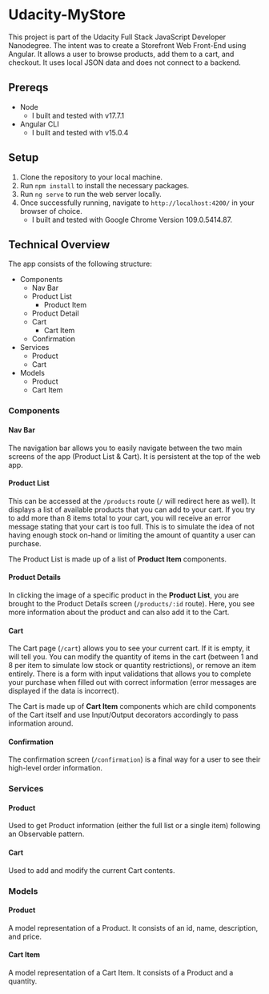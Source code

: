 # Udacity-MyStore

This project is part of the Udacity Full Stack JavaScript Developer Nanodegree. The intent was to create a Storefront Web Front-End using Angular. It allows a user to browse products, add them to a cart, and checkout. It uses local JSON data and does not connect to a backend.

## Prereqs

- Node
  - I built and tested with v17.7.1
- Angular CLI
  - I built and tested with v15.0.4

## Setup

1. Clone the repository to your local machine.
2. Run `npm install` to install the necessary packages.
3. Run `ng serve` to run the web server locally.
4. Once successfully running, navigate to `http://localhost:4200/` in your browser of choice.
   - I built and tested with Google Chrome Version 109.0.5414.87.

## Technical Overview

The app consists of the following structure:

- Components
  - Nav Bar
  - Product List
    - Product Item
  - Product Detail
  - Cart
    - Cart Item
  - Confirmation
- Services
  - Product
  - Cart
- Models
  - Product
  - Cart Item

### Components

#### Nav Bar

The navigation bar allows you to easily navigate between the two main screens of the app (Product List & Cart). It is persistent at the top of the web app.

#### Product List

This can be accessed at the `/products` route (`/` will redirect here as well). It displays a list of available products that you can add to your cart. If you try to add more than 8 items total to your cart, you will receive an error message stating that your cart is too full. This is to simulate the idea of not having enough stock on-hand or limiting the amount of quantity a user can purchase.

The Product List is made up of a list of **Product Item** components.

#### Product Details

In clicking the image of a specific product in the **Product List**, you are brought to the Product Details screen (`/products/:id` route). Here, you see more information about the product and can also add it to the Cart.

#### Cart

The Cart page (`/cart`) allows you to see your current cart. If it is empty, it will tell you. You can modify the quantity of items in the cart (between 1 and 8 per item to simulate low stock or quantity restrictions), or remove an item entirely. There is a form with input validations that allows you to complete your purchase when filled out with correct information (error messages are displayed if the data is incorrect).

The Cart is made up of **Cart Item** components which are child components of the Cart itself and use Input/Output decorators accordingly to pass information around.

#### Confirmation

The confirmation screen (`/confirmation`) is a final way for a user to see their high-level order information.

### Services

#### Product

Used to get Product information (either the full list or a single item) following an Observable pattern.

#### Cart

Used to add and modify the current Cart contents.

### Models

#### Product

A model representation of a Product. It consists of an id, name, description, and price.

#### Cart Item

A model representation of a Cart Item. It consists of a Product and a quantity.
